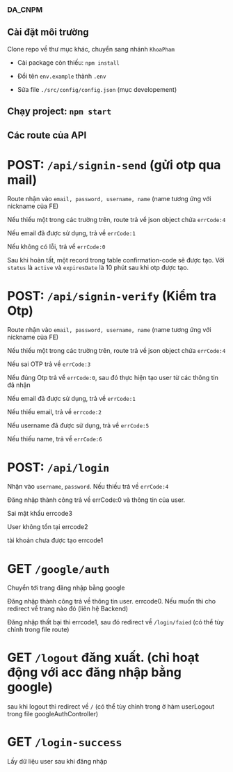 ### DA_CNPM
## Cài đặt môi trường
Clone repo về thư mục khác, chuyển sang nhánh `KhoaPham`

- Cài package còn thiếu: `npm install`

- Đổi tên `env.example` thành `.env`

- Sửa file `./src/config/config.json` (mục developement)

## Chạy project: `npm start`

## Các route của API
# POST: `/api/signin-send` (gửi otp qua mail)
Route nhận vào `email, password, username, name` (name tương ứng với nickname của FE)

Nếu thiếu một trong các trường trên, route trả về json object chứa `errCode:4`

Nếu email đã được sử dụng, trả về `errCode:1`

Nếu không có lỗi, trả về `errCode:0`

Sau khi hoàn tất, một record trong table confirmation-code sẽ được tạo. Với `status` là `active` và `expiresDate` là 10 phút sau khi otp được tạo.

# POST: `/api/signin-verify` (Kiểm tra Otp)
Route nhận vào `email, password, username, name` (name tương ứng với nickname của FE)

Nếu thiếu một trong các trường trên, route trả về json object chứa `errCode:4`

Nếu sai OTP trả về `errCode:3`

Nếu đúng Otp trả về `errCode:0`, sau đó thực hiện tạo user từ các thông tin đã nhận

Nếu email đã được sử dụng, trả về `errCode:1`

Nếu thiếu email, trả về `errcode:2`

Nếu username đã được sử dụng, trả về `errCode:5`

Nếu thiếu name, trả về `errCode:6`

# POST: `/api/login`
Nhận vào `username`, `password`. Nếu thiếu trả về `errCode:4`

Đăng nhập thành công trả về errCode:0 và thông tin của user.

Sai mật khẩu errcode3

User không tồn tại errcode2

tài khoản chưa được tạo errcode1

# GET `/google/auth`
Chuyển tới trang đăng nhập bằng google

Đăng nhập thành công trả về thông tin user. errcode0. Nếu muốn thì cho redirect về trang nào đó (liên hệ Backend)

Đăng nhập thất bại thì errcode1, sau đó redirect về `/login/faied` (có thể tùy chỉnh trong file route)
# GET `/logout` đăng xuất. (chỉ hoạt động với acc đăng nhập bằng google)

sau khi logout thì redirect về `/` (có thể tùy chỉnh trong ở hàm userLogout trong file googleAuthController)
# GET `/login-success` 
Lấy dữ liệu user sau khi đăng nhập